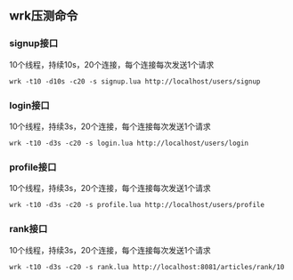 ## wrk压测命令

### signup接口

10个线程，持续10s，20个连接，每个连接每次发送1个请求

```shell
wrk -t10 -d10s -c20 -s signup.lua http://localhost/users/signup
```

### login接口

10个线程，持续3s，20个连接，每个连接每次发送1个请求

```shell
wrk -t10 -d3s -c20 -s login.lua http://localhost/users/login
```

### profile接口

10个线程，持续3s，20个连接，每个连接每次发送1个请求

```shell
wrk -t10 -d3s -c20 -s profile.lua http://localhost/users/profile
```

### rank接口

10个线程，持续3s，20个连接，每个连接每次发送1个请求

```shell
wrk -t10 -d3s -c20 -s rank.lua http://localhost:8081/articles/rank/10
```